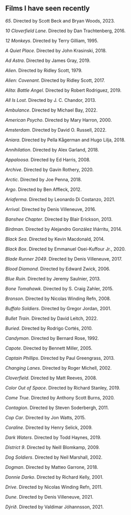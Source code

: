 ## Films I have seen recently

*65*. Directed by Scott Beck and Bryan Woods, 2023.

*10 Cloverfield Lane*. Directed by Dan Trachtenberg, 2016.

*12 Monkeys*. Directed by Terry Gilliam, 1995.

*A Quiet Place*. Directed by John Krasinski, 2018.

*Ad Astra*. Directed by James Gray, 2019.

*Alien*. Directed by Ridley Scott, 1979.

*Alien: Covenant*. Directed by Ridley Scott, 2017.

*Alita: Battle Angel*. Directed by Robert Rodriguez, 2019.

*All Is Lost*. Directed by J. C. Chandor, 2013.

*Ambulance*. Directed by Michael Bay, 2022.

*American Psycho*. Directed by Mary Harron, 2000.

*Amsterdam*. Directed by David O. Russell, 2022.

*Aniara*. Directed by Pella Kågerman and Hugo Lilja, 2018.

*Annihilation*. Directed by Alex Garland, 2018.

*Appaloosa*. Directed by Ed Harris, 2008.

*Archive*. Directed by Gavin Rothery, 2020.

*Arctic*. Directed by Joe Penna, 2018.

*Argo*. Directed by Ben Affleck, 2012.

*Ariaferma*. Directed by Leonardo Di Costanzo, 2021.

*Arrival*. Directed by Denis Villeneuve, 2016.

*Banshee Chapter*. Directed by Blair Erickson, 2013.

*Birdman*. Directed by Alejandro González Iñárritu, 2014.

*Black Sea*. Directed by Kevin Macdonald, 2014.

*Black Box*. Directed by Emmanuel Osei-Kuffour Jr., 2020.

*Blade Runner 2049*. Directed by Denis Villeneuve, 2017.

*Blood Diamond*. Directed by Edward Zwick, 2006.

*Blue Ruin*. Directed by Jeremy Saulnier, 2013.

*Bone Tomahawk*. Directed by S. Craig Zahler, 2015.

*Bronson*. Directed by Nicolas Winding Refn, 2008.

*Buffalo Soldiers*. Directed by Gregor Jordan, 2001.

*Bullet Train*. Directed by David Leitch, 2022.

*Buried*. Directed by Rodrigo Cortés, 2010.

*Candyman*. Directed by Bernard Rose, 1992.

*Capote*. Directed by Bennett Miller, 2005.

*Captain Phillips*. Directed by Paul Greengrass, 2013.

*Changing Lanes*. Directed by Roger Michell, 2002.

*Cloverfield*. Directed by Matt Reeves, 2008.

*Color Out of Space*. Directed by Richard Stanley, 2019.

*Come True*. Directed by Anthony Scott Burns, 2020.

*Contagion*. Directed by Steven Soderbergh, 2011.

*Cop Car*. Directed by Jon Watts, 2015.

*Coraline*. Directed by Henry Selick, 2009.

*Dark Waters*. Directed by Todd Haynes, 2019.

*District 9*. Directed by Neill Blomkamp, 2009.

*Dog Soldiers*. Directed by Neil Marshall, 2002.

*Dogman*. Directed by	Matteo Garrone, 2018.

*Donnie Darko*. Directed by	Richard Kelly, 2001.

*Drive*. Directed by	Nicolas Winding Refn, 2011.

*Dune*. Directed by	Denis Villeneuve, 2021.

*Dýrið*. Directed by	Valdimar Jóhannsson, 2021.
